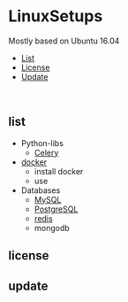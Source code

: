 # LinuxSetups 

Mostly based on Ubuntu 16.04

* [List](#list)
* [License](#license)
* [Update](#update)

<br>

## list

* Python-libs
  * [Celery](docs/python-lib/celery.md)
* [docker](docs/docker/install-docker.md)
  * install docker
  * use
* Databases
  * [MySQL](docs/databases/mysql.md)
  * [PostgreSQL](docs/databases/postgresql.md)
  * [redis](docs/databases/redis.md)
  * mongodb

## license

## update 